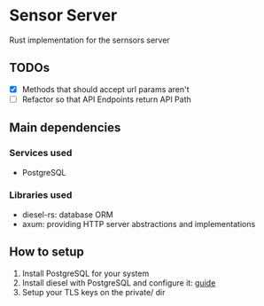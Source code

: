 # Sensor Server

Rust implementation for the sernsors server

## TODOs

- [x] Methods that should accept url params aren't
- [ ] Refactor so that API Endpoints return API Path

## Main dependencies

### Services used

- PostgreSQL

### Libraries used

- diesel-rs: database ORM
- axum: providing HTTP server abstractions and implementations

## How to setup

1. Install PostgreSQL for your system
2. Install diesel with PostgreSQL and configure it: [guide](https://diesel.rs/guides/getting-started)
3. Setup your TLS keys on the private/ dir
